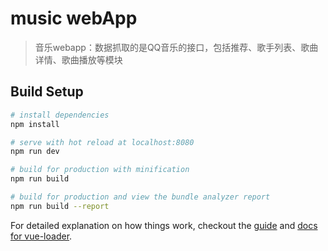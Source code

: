 # music webApp

> 音乐webapp：数据抓取的是QQ音乐的接口，包括推荐、歌手列表、歌曲详情、歌曲播放等模块

## Build Setup

``` bash
# install dependencies
npm install

# serve with hot reload at localhost:8080
npm run dev

# build for production with minification
npm run build

# build for production and view the bundle analyzer report
npm run build --report
```

For detailed explanation on how things work, checkout the [guide](http://vuejs-templates.github.io/webpack/) and [docs for vue-loader](http://vuejs.github.io/vue-loader).
